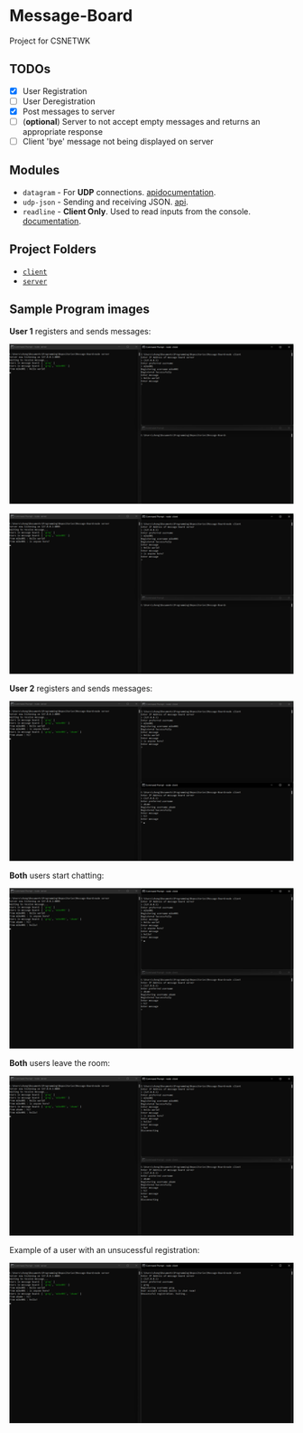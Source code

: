 # Message-Board
Project for CSNETWK

## TODOs
- [X] User Registration
- [ ] User Deregistration
- [X] Post messages to server
- [ ] (**optional**) Server to not accept empty messages and returns an appropriate response
- [ ] Client 'bye' message not being displayed on server

## Modules
- `datagram` - For **UDP** connections. [api](https://www.npmjs.com/package/datagram)[documentation](https://nodejs.org/api/dgram.html).
- `udp-json` - Sending and receiving JSON. [api](https://www.npmjs.com/package/udp-json).
- `readline` - **Client Only**. Used to read inputs from the console. [documentation](https://nodejs.org/api/readline.html).

## Project Folders
- [`client`](client) 
- [`server`](server)

## Sample Program images
**User 1** registers and sends messages:

![Sample 1](misc/sample1.png)

![Sample 2](misc/sample2.png)

**User 2** registers and sends messages:

![Sample 3](misc/sample3.png)

**Both** users start chatting:

![Sample 4](misc/sample4.png)

**Both** users leave the room:

![Sample 5](misc/sample5.png)

Example of a user with an unsucessful registration:

![Sample 6](misc/sample6.png)